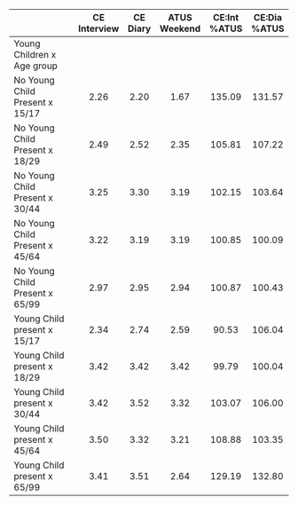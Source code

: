 
|                      | CE<br>Interview |  CE<br>Diary | ATUS<br>Weekend | CE:Int<br>%ATUS | CE:Dia<br>%ATUS |
| -------------------- | :----------: | :----------: | :----------: | :----------: | :----------: |
| Young Children x Age group |              |              |              |              |              |
| No Young Child Present x 15/17 |         2.26 |         2.20 |         1.67 |       135.09 |       131.57 |
| No Young Child Present x 18/29 |         2.49 |         2.52 |         2.35 |       105.81 |       107.22 |
| No Young Child Present x 30/44 |         3.25 |         3.30 |         3.19 |       102.15 |       103.64 |
| No Young Child Present x 45/64 |         3.22 |         3.19 |         3.19 |       100.85 |       100.09 |
| No Young Child Present x 65/99 |         2.97 |         2.95 |         2.94 |       100.87 |       100.43 |
| Young Child present x 15/17 |         2.34 |         2.74 |         2.59 |        90.53 |       106.04 |
| Young Child present x 18/29 |         3.42 |         3.42 |         3.42 |        99.79 |       100.04 |
| Young Child present x 30/44 |         3.42 |         3.52 |         3.32 |       103.07 |       106.00 |
| Young Child present x 45/64 |         3.50 |         3.32 |         3.21 |       108.88 |       103.35 |
| Young Child present x 65/99 |         3.41 |         3.51 |         2.64 |       129.19 |       132.80 |

